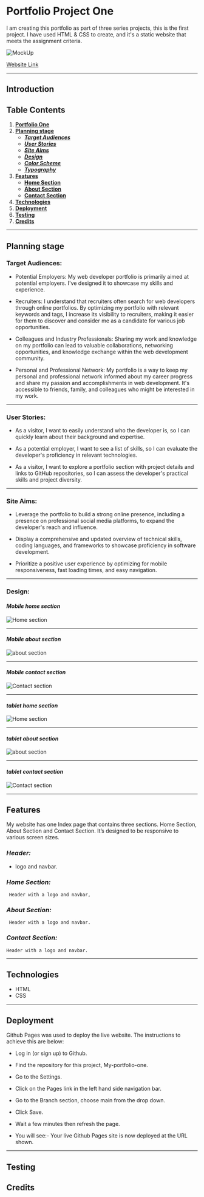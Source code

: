 # Portfolio Project One

I am creating this portfolio as part of three series projects, this is the first project. I have used HTML & CSS to create, and it's a static website that meets the assignment criteria.

![MockUp](assets/images/mockup.png)

<a href="https://yasirwiifto.github.io/My-portfolio-one/index.html" target="_blank">Website Link</a>

***

## Introduction

## Table Contents
1. [**Portfolio One**](#Portfolio-one)
1. [**Planning stage**](#planning-stage)
    * [***Target Audiences***](#target-audiences)
    * [***User Stories***](#user-stories)
    * [***Site Aims***](#site-aims)
    * [***Design***](#design)
    * [***Color Scheme***](#color-scheme)
    * [***Typography***](#typography)
1. [**Features**](#features)
    * [**Home Section**](#home-section)
    * [**About Section**](#about-section)
    * [**Contact Section**](#contact-section)
1. [**Technologies**](#technologies)
1. [**Deployment**](#deployment)
1. [**Testing**](#testing)
1. [**Credits**](#credits)

***

## **Planning stage**

### **Target Audiences:**

* Potential Employers: My web developer portfolio is primarily aimed at potential employers.
I've designed it to showcase my skills and experience.

* Recruiters: I understand that recruiters often search for web developers through online portfolios. By optimizing my portfolio with relevant keywords and tags, I increase its visibility to recruiters, making it easier for them to discover and consider me as a candidate for various job opportunities.


* Colleagues and Industry Professionals: Sharing my work and knowledge on my portfolio can lead to valuable collaborations, networking opportunities, and knowledge exchange within the web development community.


* Personal and Professional Network: My portfolio is a way to keep my personal and professional network informed about my career progress and share my passion and accomplishments in web development. It's accessible to friends, family, and colleagues who might be interested in my work.

***
### **User Stories:**

* As a visitor, I want to easily understand who the developer is, so I can quickly learn about their background and expertise.

* As a potential employer, I want to see a list of skills, so I can evaluate the developer's proficiency in relevant technologies.

* As a visitor, I want to explore a portfolio section with project details and links to GitHub repositories, so I can assess the developer's practical skills and project diversity. 
***

### **Site Aims:**

* Leverage the portfolio to build a strong online presence, including a presence on professional social media platforms, to expand the developer's reach and influence.

* Display a comprehensive and updated overview of technical skills, coding languages, and frameworks to showcase proficiency in software development.

* Prioritize a positive user experience by optimizing for mobile responsiveness, fast loading times, and easy navigation.

***

### **Design:**

#### ***Mobile home section***
![Home section](assets/design/mobile-home.png)
***

#### ***Mobile about section***
![about section](assets/design/mobile-about.png)
***

#### ***Mobile contact section***
![Contact section](assets/design/mobile-contact.png)
***

#### ***tablet home section***
![Home section](assets/design/tablet-home.png)
***

#### ***tablet about section***
![about section](assets/design/tablet-about.png)
***

#### ***tablet contact section***
![Contact section](assets/design/tablet-contact.png)

***


## **Features**
My website has one Index page that contains three sections. Home Section, About Section and Contact Section. It’s designed to be responsive to various screen sizes.
 

 ### ***Header:***
 - logo and navbar.

### ***Home Section:***
     Header with a logo and navbar,  

### ***About Section:***
     Header with a logo and navbar.

### ***Contact Section:***
    Header with a logo and navbar.
***

## **Technologies**

* HTML
* CSS

***

## Deployment


Github Pages was used to deploy the live website. The instructions to achieve this are below:

*  Log in (or sign up) to Github.

* Find the repository for this project, My-portfolio-one.

* Go to the Settings.

* Click on the Pages link in the left hand side navigation bar.

* Go to the Branch section, choose main from the drop down. 

*  Click Save. 

* Wait a few minutes then refresh the page.

* You will see:- Your live Github Pages site is now deployed at the URL shown.

***

## Testing


## Credits



